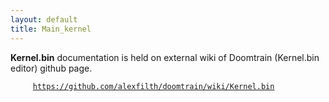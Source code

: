 ```yaml
---
layout: default
title: Main_kernel
---
```


**Kernel.bin** documentation is held on external wiki of Doomtrain (Kernel.bin editor) github page.

`     `[`https://github.com/alexfilth/doomtrain/wiki/Kernel.bin`](https://github.com/alexfilth/doomtrain/wiki/Kernel.bin)
